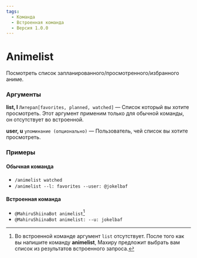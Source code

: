 ```yaml
---
tags:
  - Команда
  - Встроенная команда
  - Версия 1.0.0
---
```


# Animelist

Посмотреть список запланированного/просмотренного/избранного аниме.

### Аргументы

**list, l**  `Литерал[favorites, planned, watched]` — Список который вы хотите просмотреть. Этот аргумент применим только для обычной команды, он отсутствует во встроенной.

**user, u** `упоминание (опционально)` — Пользователь, чей список вы хотите просмотреть.

### Примеры

#### Обычная команда
+ `/animelist watched`
+ `/animelist --l: favorites --user: @jokelbaf`

#### Встроенная команда
+ `@MahiruShiinaBot animelist`[^1]
+ `@MahiruShiinaBot animelist: --u: jokelbaf`

[^1]: Во встроенной команде аргумент `list` отсутствует. После того как вы напишите команду **animelist**, Махиру предложит выбрать вам список из результатов встроенного запроса.
